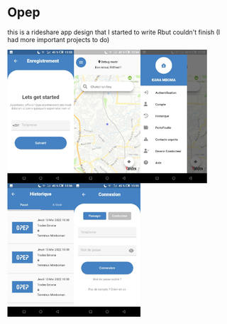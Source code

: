 # Opep

this is a rideshare app design that I started to write Rbut couldn't finish (I had more important projects to do)

<img align="left" src="opep1.jpg" width="150" />
<img align="left"src="opep2.jpg" width="150"/>
<img align="left"src="opep3.jpg" width="150"/>
<img align="left"src="opep4.jpg" width="150"/>
<img align="left" src="opep5.jpg" width="150"/>
